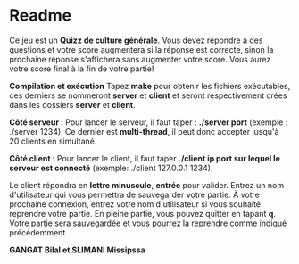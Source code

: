 # Readme

Ce jeu est un **Quizz de culture générale**. Vous devez répondre à des questions et votre score augmentera si la réponse est correcte, sinon la prochaine réponse s'affichera sans augmenter votre score. Vous aurez votre score final à la fin de votre partie!

**Compilation et exécution**
Tapez **make** pour obtenir les fichiers exécutables, ces derniers se nommeront **server** et **client** et seront respectivement crées dans les dossiers **server** et **client**.

**Côté serveur :**
Pour lancer le serveur, il faut taper : **./server port** (exemple : ./server 1234).
Ce dernier est **multi-thread**, il peut donc accepter jusqu'à 20 clients en simultané.

**Côté client :**
 Pour lancer le client, il faut taper **./client ip port sur lequel le serveur est connecté** (exemple: ./client 127.0.0.1 1234).

 Le client répondra en **lettre minuscule**, **entrée** pour valider. Entrez un nom d'utilisateur qui vous permettra de sauvegarder votre partie. À votre prochaine connexion,
 entrez votre nom d'utilisateur si vous souhaité reprendre votre partie.
 En pleine partie, vous pouvez quitter en tapant **q**. Votre partie sera sauvegardée et vous pourrez la reprendre comme indiqué précédemment.

 **GANGAT Bilal et SLIMANI Missipssa**
